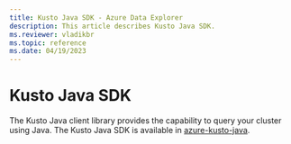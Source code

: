 ```yaml
---
title: Kusto Java SDK - Azure Data Explorer
description: This article describes Kusto Java SDK.
ms.reviewer: vladikbr
ms.topic: reference
ms.date: 04/19/2023
---
```


# Kusto Java SDK

The Kusto Java client library provides the capability to query your cluster using Java.
The Kusto Java SDK is available in [azure-kusto-java](https://github.com/Azure/azure-kusto-java).
